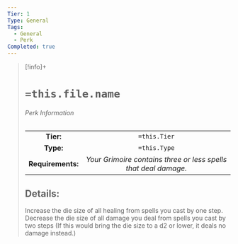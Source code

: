 ```yaml
---
Tier: 1
Type: General
Tags:
  - General
  - Perk
Completed: true
---
```

> [!info]+ 
> #  `=this.file.name`
> ###### Perk Information
> | | |
> |:---:|:---:|
> |**Tier:** | `=this.Tier`  |
> | **Type:** | `=this.Type`  |
> | **Requirements:** | *Your Grimoire contains three or less spells that deal damage.* |
> ## Details:
> Increase the die size of all healing from spells you cast by one step. Decrease the die size of all damage you deal from spells you cast by two steps (If this would bring the die size to a d2 or lower, it deals no damage instead.)